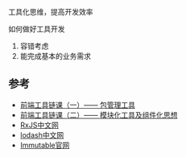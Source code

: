 工具化思维，提高开发效率

如何做好工具开发
1. 容错考虑
2. 能完成基本的业务需求

## 参考
- [前端工具链课（一）—— 包管理工具](https://zhuanlan.zhihu.com/p/23928404)
- [前端工具链课（二）—— 模块化工具及组件化思想](https://zhuanlan.zhihu.com/p/23986868)
- [RxJS中文网](https://cn.rx.js.org/)
- [lodash中文网](https://www.lodashjs.com/)
- [Immutable官网](https://immutable-js.github.io/immutable-js/)
